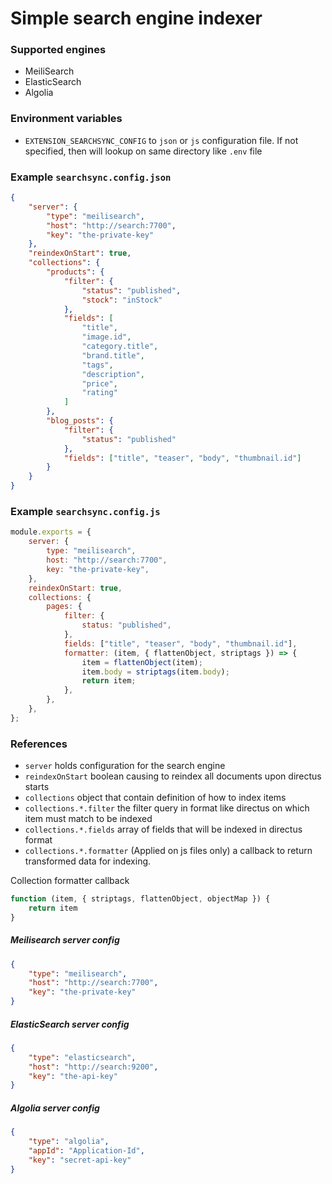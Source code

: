 # Simple search engine indexer

### Supported engines

- MeiliSearch
- ElasticSearch
- Algolia

### Environment variables

- `EXTENSION_SEARCHSYNC_CONFIG` to `json` or `js` configuration file. If not specified, then
  will lookup on same directory like `.env` file

### Example `searchsync.config.json`

```json
{
	"server": {
		"type": "meilisearch",
		"host": "http://search:7700",
		"key": "the-private-key"
	},
	"reindexOnStart": true,
	"collections": {
		"products": {
			"filter": {
				"status": "published",
				"stock": "inStock"
			},
			"fields": [
				"title",
				"image.id",
				"category.title",
				"brand.title",
				"tags",
				"description",
				"price",
				"rating"
			]
		},
		"blog_posts": {
			"filter": {
				"status": "published"
			},
			"fields": ["title", "teaser", "body", "thumbnail.id"]
		}
	}
}
```

### Example `searchsync.config.js`

```javascript
module.exports = {
	server: {
		type: "meilisearch",
		host: "http://search:7700",
		key: "the-private-key",
	},
	reindexOnStart: true,
	collections: {
		pages: {
			filter: {
				status: "published",
			},
			fields: ["title", "teaser", "body", "thumbnail.id"],
			formatter: (item, { flattenObject, striptags }) => {
				item = flattenObject(item);
				item.body = striptags(item.body);
				return item;
			},
		},
	},
};
```

### References

- `server` holds configuration for the search engine
- `reindexOnStart` boolean causing to reindex all documents upon directus starts
- `collections` object that contain definition of how to index items
- `collections.*.filter` the filter query in format like directus on which item must match to be indexed
- `collections.*.fields` array of fields that will be indexed in directus format
- `collections.*.formatter` (Applied on js files only) a callback to return transformed data for indexing.

Collection formatter callback

```javascript
function (item, { striptags, flattenObject, objectMap }) {
	return item
}
```

##### Meilisearch server config

```json
{
	"type": "meilisearch",
	"host": "http://search:7700",
	"key": "the-private-key"
}
```

##### ElasticSearch server config

```json
{
	"type": "elasticsearch",
	"host": "http://search:9200",
	"key": "the-api-key"
}
```

##### Algolia server config

```json
{
	"type": "algolia",
	"appId": "Application-Id",
	"key": "secret-api-key"
}
```
